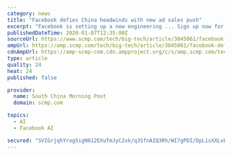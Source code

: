 ```yaml
---
category: news
title: "Facebook defies China headwinds with new ad sales push"
excerpt: "Facebook is setting up a new engineering ... Sign up now for our 50% early bird offer from SCMP Research: China AI Report. The all new SCMP China AI Report gives you exclusive first-hand insights ..."
publishedDateTime: 2020-01-07T12:35:00Z
sourceUrl: https://www.scmp.com/tech/big-tech/article/3045061/facebook-defies-china-headwinds-new-ad-sales-push
ampUrl: https://amp.scmp.com/tech/big-tech/article/3045061/facebook-defies-china-headwinds-new-ad-sales-push
cdnAmpUrl: https://amp-scmp-com.cdn.ampproject.org/c/s/amp.scmp.com/tech/big-tech/article/3045061/facebook-defies-china-headwinds-new-ad-sales-push
type: article
quality: 24
heat: 24
published: false

provider:
  name: South China Morning Post
  domain: scmp.com

topics:
  - AI
  - Facebook AI

secured: "SVIGrjqhYrog5igN612EXuTmJyC2xk/q3SfnAIQ3Rh/WI7gPDI/DpLisXXLvEySO19xSbmPbwkpDYmq1Hlfuwf/pdDPtjsU927Btwvfr24qiUKlkOgqwxp3wU8rvnc/YTmTVBqGfJtJChVhjB0mKitxRKDeKT5uKf1SY+iRFw0VKl0wvTyXdeUZIYzy2EzOHrHcDCCY458oNEHWKrCMjmFclK6SkFhdIo95yWjCzFtB20sDDpKYcwXQaL8ryyL1AvpgxWd83IIODQDybi1ll/nCxc8iJiNm+srtOG4CpTluHNJyW3MCmzbQD2NnLPu+6;+4oZYAHSiDk8cfwyhMJ0xw=="
---
```



